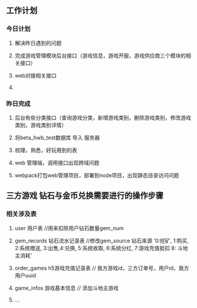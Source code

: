 ## 工作计划

### 今日计划

1. 解决昨日遇到的问题

2. 完成游戏管理模块后台接口（游戏信息，游戏开服，游戏供应商三个模块的相关接口）

3. web对接相关接口

4. 

### 昨日完成

1. 后台有些分类接口（查询游戏分类，新增游戏类别，删除游戏类别，修改游戏类别，游戏类别详情）

2. 将beta_hwb_test数据库 导入 服务器

3. 梳理，熟悉，好玩用到的表

3. web 管理端，调用接口出现跨域问题

4. webpack打包web管理项目，部署到node项目，出现静态目录访问问题

## 三方游戏 钻石与金币兑换需要进行的操作步骤

### 相关涉及表

1. user 用户表  //用来扣除用户钻石数量gem_num

2. gem_records 钻石流水记录表 //修改gem_source 钻石来源
'0:挖矿, 1:购买, 2:系统赠送, 3:出售,4:兑换, 5:系统收取, 6:系统分红, 7:游戏充值抵扣 8: 斗地主消耗'

3. order_games h5游戏充值记录表 // 我方游戏id，三方订单号，用户id，我方用户uuid

4. game_infos 游戏基本信息 // 添加斗地主游戏

5. ...